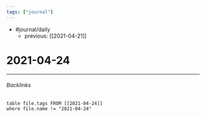 ```yaml
---
tags: ["journal"]
---
```


- #journal/daily 
	- previous: [[2021-04-21]]

# 2021-04-24 

---

###### Backlinks
```dataview
table file.tags FROM [[2021-04-24]]
where file.name != "2021-04-24"
```